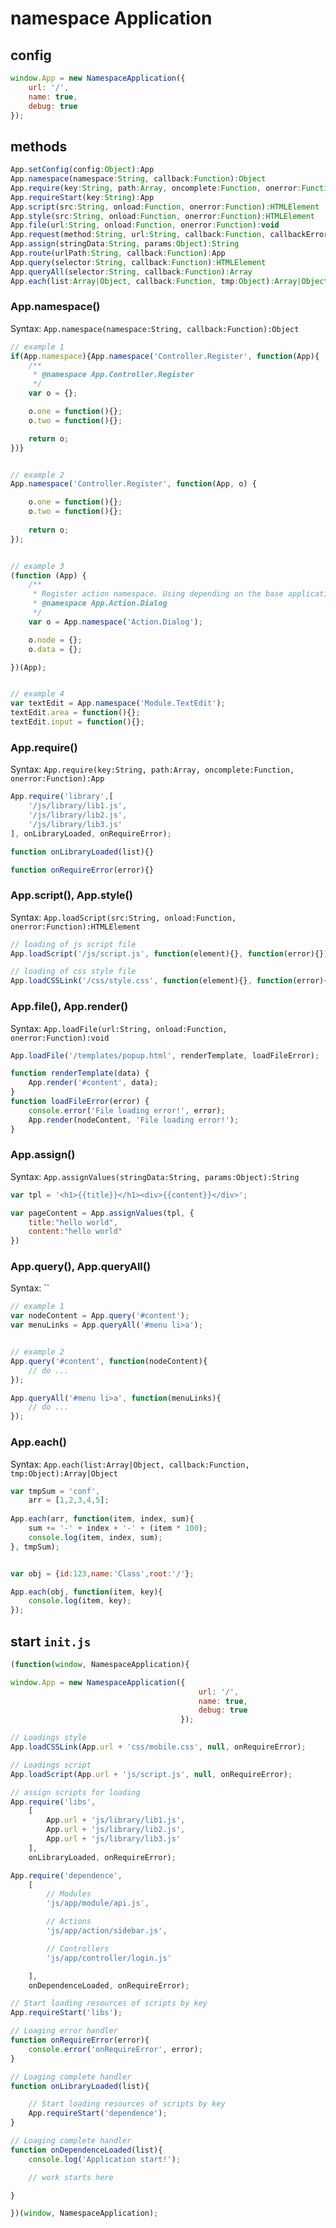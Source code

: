 # namespace Application


## config
```js
window.App = new NamespaceApplication({
    url: '/',
    name: true,
    debug: true
});
```

## methods
```js
App.setConfig(config:Object):App
App.namespace(namespace:String, callback:Function):Object
App.require(key:String, path:Array, oncomplete:Function, onerror:Function):App
App.requireStart(key:String):App
App.script(src:String, onload:Function, onerror:Function):HTMLElement
App.style(src:String, onload:Function, onerror:Function):HTMLElement
App.file(url:String, onload:Function, onerror:Function):void
App.request(method:String, url:String, callback:Function, callbackError:Function):XMLHttpRequest
App.assign(stringData:String, params:Object):String
App.route(urlPath:String, callback:Function):App
App.query(selector:String, callback:Function):HTMLElement
App.queryAll(selector:String, callback:Function):Array
App.each(list:Array|Object, callback:Function, tmp:Object):Array|Object
```

### App.namespace()

Syntax: `App.namespace(namespace:String, callback:Function):Object`

```js
// example 1
if(App.namespace){App.namespace('Controller.Register', function(App){
    /**
     * @namespace App.Controller.Register
     */
    var o = {};

    o.one = function(){};
    o.two = function(){};

    return o;
})}


// example 2
App.namespace('Controller.Register', function(App, o) {

    o.one = function(){};
    o.two = function(){};
    
    return o;
});


// example 3
(function (App) {
    /**
     * Register action namespace. Using depending on the base application
     * @namespace App.Action.Dialog
     */
    var o = App.namespace('Action.Dialog');

    o.node = {};
    o.data = {};

})(App);


// example 4
var textEdit = App.namespace('Module.TextEdit');
textEdit.area = function(){};
textEdit.input = function(){};

```

### App.require()

Syntax: `App.require(key:String, path:Array, oncomplete:Function, onerror:Function):App`

```js
App.require('library',[
    '/js/library/lib1.js',
    '/js/library/lib2.js',
    '/js/library/lib3.js'
], onLibraryLoaded, onRequireError);

function onLibraryLoaded(list){}

function onRequireError(error){}
```

### App.script(), App.style()

Syntax: `App.loadScript(src:String, onload:Function, onerror:Function):HTMLElement`

```js
// loading of js script file
App.loadScript('/js/script.js', function(element){}, function(error){});

// loading of css style file
App.loadCSSLink('/css/style.css', function(element){}, function(error){});
```

### App.file(), App.render()

Syntax: `App.loadFile(url:String, onload:Function, onerror:Function):void`

```js
App.loadFile('/templates/popup.html', renderTemplate, loadFileError);

function renderTemplate(data) {
    App.render('#content', data);
}
function loadFileError(error) {
    console.error('File loading error!', error);
    App.render(nodeContent, 'File loading error!');
}
```

### App.assign()

Syntax: `App.assignValues(stringData:String, params:Object):String`

```js
var tpl = '<h1>{{title}}</h1><div>{{content}}</div>';

var pageContent = App.assignValues(tpl, {
    title:"hello world",
    content:"hello world"
})
```

### App.query(), App.queryAll()

Syntax: ``

```js
// example 1
var nodeContent = App.query('#content');
var menuLinks = App.queryAll('#menu li>a');


// example 2
App.query('#content', function(nodeContent){
    // do ...
});

App.queryAll('#menu li>a', function(menuLinks){
    // do ...
});
```

### App.each()

Syntax: `App.each(list:Array|Object, callback:Function, tmp:Object):Array|Object`

```js
var tmpSum = 'conf', 
    arr = [1,2,3,4,5];
    
App.each(arr, function(item, index, sum){
    sum += '-' + index + '-' + (item * 100);
    console.log(item, index, sum);
}, tmpSum);


var obj = {id:123,name:'Class',root:'/'};

App.each(obj, function(item, key){
    console.log(item, key);
});
```



## start `init.js`
```js
(function(window, NamespaceApplication){

window.App = new NamespaceApplication({
                                          url: '/',
                                          name: true,
                                          debug: true
                                      });

// Loadings style
App.loadCSSLink(App.url + 'css/mobile.css', null, onRequireError);

// Loadings script
App.loadScript(App.url + 'js/script.js', null, onRequireError);

// assign scripts for loading
App.require('libs',
    [
        App.url + 'js/library/lib1.js',
        App.url + 'js/library/lib2.js',
        App.url + 'js/library/lib3.js'
    ],
    onLibraryLoaded, onRequireError);

App.require('dependence',
    [
        // Modules
        'js/app/module/api.js',

        // Actions
        'js/app/action/sidebar.js',

        // Controllers
        'js/app/controller/login.js'

    ],
    onDependenceLoaded, onRequireError);

// Start loading resources of scripts by key 
App.requireStart('libs');

// Loaging error handler
function onRequireError(error){
    console.error('onRequireError', error);
}

// Loaging complete handler
function onLibraryLoaded(list){

    // Start loading resources of scripts by key 
    App.requireStart('dependence');
}

// Loaging complete handler
function onDependenceLoaded(list){
    console.log('Application start!');

    // work starts here

}

})(window, NamespaceApplication);
```

